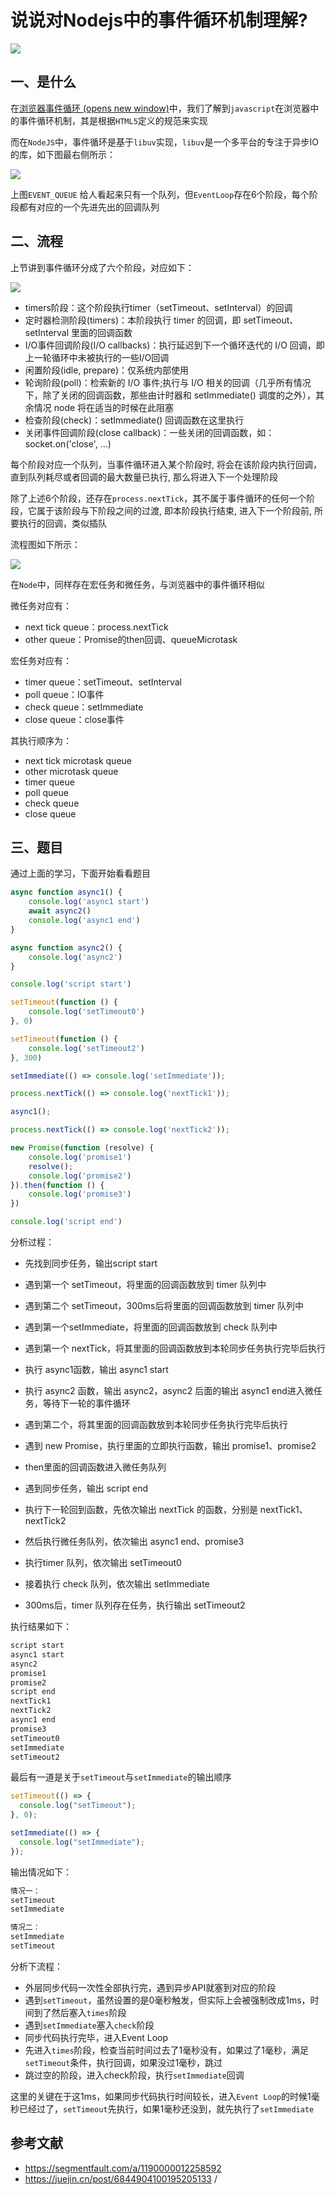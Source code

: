 # 说说对Nodejs中的事件循环机制理解?

![](https://static.vue-js.com/e0faf3c0-c90e-11eb-ab90-d9ae814b240d.png)

## 一、是什么

在[浏览器事件循环 (opens new window)](https://github.com/febobo/web-interview/issues/73)中，我们了解到`javascript`在浏览器中的事件循环机制，其是根据`HTML5`定义的规范来实现

而在`NodeJS`中，事件循环是基于`libuv`实现，`libuv`是一个多平台的专注于异步IO的库，如下图最右侧所示：

![](https://static.vue-js.com/ea690b90-c90e-11eb-85f6-6fac77c0c9b3.png)

上图`EVENT_QUEUE` 给人看起来只有一个队列，但`EventLoop`存在6个阶段，每个阶段都有对应的一个先进先出的回调队列

## 二、流程

上节讲到事件循环分成了六个阶段，对应如下：

![](https://static.vue-js.com/f2e34d80-c90e-11eb-ab90-d9ae814b240d.png)

+   timers阶段：这个阶段执行timer（setTimeout、setInterval）的回调
+   定时器检测阶段(timers)：本阶段执行 timer 的回调，即 setTimeout、setInterval 里面的回调函数
+   I/O事件回调阶段(I/O callbacks)：执行延迟到下一个循环迭代的 I/O 回调，即上一轮循环中未被执行的一些I/O回调
+   闲置阶段(idle, prepare)：仅系统内部使用
+   轮询阶段(poll)：检索新的 I/O 事件;执行与 I/O 相关的回调（几乎所有情况下，除了关闭的回调函数，那些由计时器和 setImmediate() 调度的之外），其余情况 node 将在适当的时候在此阻塞
+   检查阶段(check)：setImmediate() 回调函数在这里执行
+   关闭事件回调阶段(close callback)：一些关闭的回调函数，如：socket.on('close', ...)

每个阶段对应一个队列，当事件循环进入某个阶段时, 将会在该阶段内执行回调，直到队列耗尽或者回调的最大数量已执行, 那么将进入下一个处理阶段

除了上述6个阶段，还存在`process.nextTick`，其不属于事件循环的任何一个阶段，它属于该阶段与下阶段之间的过渡, 即本阶段执行结束, 进入下一个阶段前, 所要执行的回调，类似插队

流程图如下所示：

![](https://static.vue-js.com/fbe731d0-c90e-11eb-ab90-d9ae814b240d.png)

在`Node`中，同样存在宏任务和微任务，与浏览器中的事件循环相似

微任务对应有：

+   next tick queue：process.nextTick
+   other queue：Promise的then回调、queueMicrotask

宏任务对应有：

+   timer queue：setTimeout、setInterval
+   poll queue：IO事件
+   check queue：setImmediate
+   close queue：close事件

其执行顺序为：

+   next tick microtask queue
+   other microtask queue
+   timer queue
+   poll queue
+   check queue
+   close queue

## 三、题目

通过上面的学习，下面开始看看题目

```js
async function async1() {
    console.log('async1 start')
    await async2()
    console.log('async1 end')
}

async function async2() {
    console.log('async2')
}

console.log('script start')

setTimeout(function () {
    console.log('setTimeout0')
}, 0)

setTimeout(function () {
    console.log('setTimeout2')
}, 300)

setImmediate(() => console.log('setImmediate'));

process.nextTick(() => console.log('nextTick1'));

async1();

process.nextTick(() => console.log('nextTick2'));

new Promise(function (resolve) {
    console.log('promise1')
    resolve();
    console.log('promise2')
}).then(function () {
    console.log('promise3')
})

console.log('script end')
```
分析过程：

+   先找到同步任务，输出script start
    
+   遇到第一个 setTimeout，将里面的回调函数放到 timer 队列中
    
+   遇到第二个 setTimeout，300ms后将里面的回调函数放到 timer 队列中
    
+   遇到第一个setImmediate，将里面的回调函数放到 check 队列中
    
+   遇到第一个 nextTick，将其里面的回调函数放到本轮同步任务执行完毕后执行
    
+   执行 async1函数，输出 async1 start
    
+   执行 async2 函数，输出 async2，async2 后面的输出 async1 end进入微任务，等待下一轮的事件循环
    
+   遇到第二个，将其里面的回调函数放到本轮同步任务执行完毕后执行
    
+   遇到 new Promise，执行里面的立即执行函数，输出 promise1、promise2
    
+   then里面的回调函数进入微任务队列
    
+   遇到同步任务，输出 script end
    
+   执行下一轮回到函数，先依次输出 nextTick 的函数，分别是 nextTick1、nextTick2
    
+   然后执行微任务队列，依次输出 async1 end、promise3
    
+   执行timer 队列，依次输出 setTimeout0
    
+   接着执行 check 队列，依次输出 setImmediate
    
+   300ms后，timer 队列存在任务，执行输出 setTimeout2
    

执行结果如下：

```js
script start
async1 start
async2
promise1
promise2
script end
nextTick1
nextTick2
async1 end
promise3
setTimeout0
setImmediate
setTimeout2
```
最后有一道是关于`setTimeout`与`setImmediate`的输出顺序

```js
setTimeout(() => {
  console.log("setTimeout");
}, 0);

setImmediate(() => {
  console.log("setImmediate");
});
```
输出情况如下：

```js
情况一：
setTimeout
setImmediate

情况二：
setImmediate
setTimeout
```
分析下流程：

+   外层同步代码一次性全部执行完，遇到异步API就塞到对应的阶段
+   遇到`setTimeout`，虽然设置的是0毫秒触发，但实际上会被强制改成1ms，时间到了然后塞入`times`阶段
+   遇到`setImmediate`塞入`check`阶段
+   同步代码执行完毕，进入Event Loop
+   先进入`times`阶段，检查当前时间过去了1毫秒没有，如果过了1毫秒，满足`setTimeout`条件，执行回调，如果没过1毫秒，跳过
+   跳过空的阶段，进入check阶段，执行`setImmediate`回调

这里的关键在于这1ms，如果同步代码执行时间较长，进入`Event Loop`的时候1毫秒已经过了，`setTimeout`先执行，如果1毫秒还没到，就先执行了`setImmediate`

## 参考文献

+   https://segmentfault.com/a/1190000012258592
+   https://juejin.cn/post/6844904100195205133 /